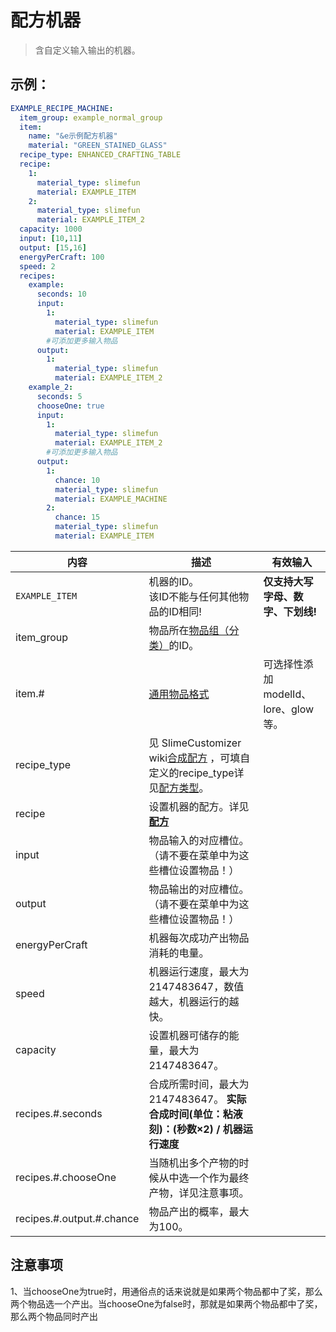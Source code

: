 # 配方机器

> 含自定义输入输出的机器。

## 示例：

```yaml
EXAMPLE_RECIPE_MACHINE:
  item_group: example_normal_group
  item:
    name: "&e示例配方机器"
    material: "GREEN_STAINED_GLASS"
  recipe_type: ENHANCED_CRAFTING_TABLE
  recipe:
    1:
      material_type: slimefun
      material: EXAMPLE_ITEM
    2:
      material_type: slimefun
      material: EXAMPLE_ITEM_2
  capacity: 1000
  input: [10,11]
  output: [15,16]
  energyPerCraft: 100
  speed: 2
  recipes:
    example:
      seconds: 10
      input:
        1:
          material_type: slimefun
          material: EXAMPLE_ITEM
        #可添加更多输入物品
      output:
        1:
          material_type: slimefun
          material: EXAMPLE_ITEM_2
    example_2:
      seconds: 5
      chooseOne: true
      input:
        1:
          material_type: slimefun
          material: EXAMPLE_ITEM_2
        #可添加更多输入物品
      output:
        1:
          chance: 10
          material_type: slimefun
          material: EXAMPLE_MACHINE
        2:
          chance: 15
          material_type: slimefun
          material: EXAMPLE_ITEM
```

| 内容 | 描述 | 有效输入 |
| --- | ----------- | ----------------- |
| `EXAMPLE_ITEM` | 机器的ID。<br>该ID不能与任何其他物品的ID相同! | **仅支持大写字母、数字、下划线!** |
| item_group | 物品所在[物品组（分类）](groups.md)的ID。 |
| item.# | [通用物品格式](../format/universal-item-format.md)| 可选择性添加modelId、lore、glow等。 |
| recipe_type | 见 SlimeCustomizer wiki[合成配方](https://slimefun-addons-wiki.guizhanss.cn/slime-customizer/Crafting-Recipe) ，可填自定义的recipe_type详见[配方类型](recipe_type.md)。 |
| recipe | 设置机器的配方。详见[**配方**](../format/recipe.md) |
| input | 物品输入的对应槽位。（请不要在菜单中为这些槽位设置物品！） |
| output | 物品输出的对应槽位。（请不要在菜单中为这些槽位设置物品！） |
| energyPerCraft | 机器每次成功产出物品消耗的电量。 |
| speed | 机器运行速度，最大为 2147483647，数值越大，机器运行的越快。 |
| capacity | 设置机器可储存的能量，最大为 2147483647。 |
| recipes.#.seconds | 合成所需时间，最大为 2147483647。 **实际合成时间(单位：粘液刻)：(秒数×2) / 机器运行速度** |
| recipes.#.chooseOne | 当随机出多个产物的时候从中选一个作为最终产物，详见注意事项。 |
| recipes.#.output.#.chance | 物品产出的概率，最大为100。 |

## 注意事项

1、当chooseOne为true时，用通俗点的话来说就是如果两个物品都中了奖，那么两个物品选一个产出。当chooseOne为false时，那就是如果两个物品都中了奖，那么两个物品同时产出

